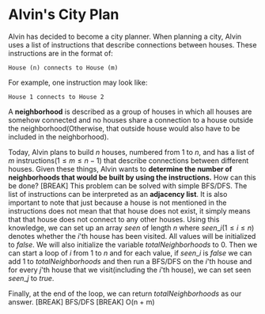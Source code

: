 # Alvin's City Plan
Alvin has decided to become a city planner. When planning a city, Alvin uses a list of instructions that describe connections between houses. These instructions are in the format of:
```
House (n) connects to House (m)
```
For example, one instruction may look like:
```
House 1 connects to House 2
```
A **neighborhood** is described as a group of houses in which all houses are somehow connected and no houses share a connection to a house outside the neighborhood(Otherwise, that outside house would also have to be included in the neighborhood).

Today, Alvin plans to build $n$ houses, numbered from $1$ to $n$, and has a list of $m$ instructions$(1 \le m \le n-1)$ that describe connections between different houses. Given these things, Alvin wants to **determine the number of neighborhoods that would be built by using the instructions.** How can this be done?
[BREAK]
This problem can be solved with simple BFS/DFS. The list of instructions can be interpreted as an **adjacency list**. It is also important to note that just because a house is not mentioned in the instructions does not mean that that house does not exist, it simply means that that house does not connect to any other houses. Using this knowledge, we can set up an array $seen$ of length $n$ where $seen\_i(1 \le i \le n )$ denotes whether the $i$'th house has been visited. All values will be initialized to $false$. We will also initialize the variable $totalNeighborhoods$ to $0$. Then we can start a loop of $i$ from $1$ to $n$ and for each value, if $seen\_i$ is $false$ we can add $1$ to $totalNeighborhoods$ and then run a BFS/DFS on the $i$'th house and for every $j$'th  house that we visit(including the $i$'th house), we can set seen $seen\_j$ to $true$.

Finally, at the end of the loop, we can return $totalNeighborhoods$ as our answer.
[BREAK]
BFS/DFS
[BREAK]
O(n + m)